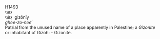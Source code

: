 <body>
  <p>H1493<br>  גּזוני  <br> גִּזוֹנִי  ‎  gizônı̂y  <br><i>ghee-zo-nee‘ </i><br>Patrial from the unused name of a place apparently in Palestine; a <i>Gizonite</i> or inhabitant of Gizoh: - Gizonite.<br></p>
 </body>